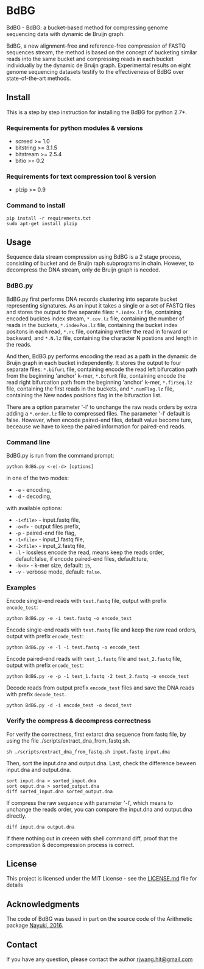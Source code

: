 # BdBG
BdBG - BdBG: a bucket-based method for compressing genome sequencing data with dynamic de Bruijn graph.

BdBG, a new alignment-free and reference-free compression of FASTQ sequences stream, the method is based on the concept of bucketing similar reads into the same bucket and compressing reads in each bucket individually by the dynamic de Bruijn graph. Experimental results on eight genome sequencing datasets testify to the effectiveness of BdBG over state-of-the-art methods.

## Install
This is a step by step instruction for installing the BdBG for python 2.7*.
### Requirements for python modules & versions
* screed >= 1.0
* bitstring >= 3.1.5
* bitstream >= 2.5.4
* bitio >= 0.2
### Requirements for text compression tool & version
* plzip >= 0.9

### Command to install
    pip install -r requirements.txt
    sudo apt-get install plzip

## Usage

Sequence data stream compression using BdBG is a 2 stage process, consisting of bucket and de Bruijn raph subprograms in chain. However, to decompress the DNA stream, only de Bruijn graph is needed.

### BdBG.py

BdBG.py first performs DNA records clustering into separate bucket representing signatures. As an input it takes a single or a set of FASTQ files and stores the output to five separate files: `*.index.lz` file, containing encoded bucktes index stream, `*.cov.lz` file, containing the number of reads in the buckets, `*.indexPos.lz` file, containing the bucket index positons in each read, `*.rc` file, containing wether the read in forward or backward, and `*.N.lz` file, containing the character N postions and length in the reads.

And then, BdBG.py performs encoding the read as a path in the dynamic de Bruijn graph in each bucket independently. It stores the output to four separate files: `*.bifurL` file, containing encode the read left bifurcation path from the beginning 'anchor' k-mer, `*.bifurR` file, containing encode the read right bifurcation path from the beginning 'anchor' k-mer, `*.firSeq.lz` file, containing the first reads in the buckets, and `*.numFlag.lz` file, containing the New nodes positions flag in the bifuraction list.

There are a option parameter '-l' to unchange the raw reads orders by extra adding a `*.order.lz` file to compressed files. The parameter '-l' default is false. However, when encode paired-end files, default value become ture, beceause we have to keep the paired information for paired-end reads. 


### Command line
BdBG.py is run from the command prompt:

    python BdBG.py <-e|-d> [options]

in one of the two modes:
* `-e` - encoding,
* `-d` - decoding,

with available options:
* `-i<file>` - input.fastq file,
* `-o<f>` - output files prefix,
* `-p` - paired-end file flag,
* `-1<file>` - input_1.fastq file,
* `-2<file>` - input_2.fastq file,
* `-l` - lossless encode the read, means keep the reads order, default:false, if encode paired-end files, default:ture,
* `-k<n>` - k-mer size, default: `15`,
* `-v` - verbose mode, default: `false`.


### Examples
Encode single-end reads with `test.fastq` file, output with prefix `encode_test`:

    python BdBG.py -e -i test.fastq -o encode_test
    
Encode single-end reads with `test.fastq` file and keep the raw read orders, output with prefix `encode_test`:

    python BdBG.py -e -l -i test.fastq -o encode_test
    
Encode paired-end reads with `test_1.fastq` file and `test_2.fastq` file, output with prefix `encode_test`:

    python BdBG.py -e -p -1 test_1.fastq -2 test_2.fastq -o encode_test 
    
Decode reads from output prefix `encode_test` files and save the DNA reads with prefix `decode_test`.

    python BdBG.py -d -i encode_test -o decod_test
    
### Verify the compress & decompress correctness
For verify the correctness, first extarct dna sequence from fastq file, by using the file ./scripts/extract_dna_from_fastq.sh.

    sh ./scripts/extract_dna_from_fastq.sh input.fastq input.dna 
    
Then, sort the input.dna and output.dna. Last, check the difference beween input.dna and output.dna.

    sort input.dna > sorted_input.dna
    sort ouput.dna > sorted_output.dna
    diff sorted_input.dna sorted_output.dna
    
If compress the raw sequence with parameter '-l', which means to unchange the reads order, you can compare the input.dna and output.dna directly.

    diff input.dna output.dna
    
If there nothing out in creeen with shell command diff, proof that the compresstion & decompression process is correct.
    
## License
This project is licensed under the MIT License - see the [LICENSE.md](LICENSE.md) file for details

## Acknowledgments
The code of BdBG was based in part on the source code of the Arithmetic package [Nayuki, 2016](https://github.com/nayuki/Reference-arithmetic-coding).

## Contact
If you have any question, please contact the author rjwang.hit@gmail.com

